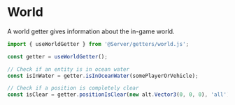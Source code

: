 # World

A world getter gives information about the in-game world.

```ts
import { useWorldGetter } from '@Server/getters/world.js';

const getter = useWorldGetter();

// Check if an entity is in ocean water
const isInWater = getter.isInOceanWater(somePlayerOrVehicle);

// Check if a position is completely clear
const isClear = getter.positionIsClear(new alt.Vector3(0, 0, 0), 'all');
```
